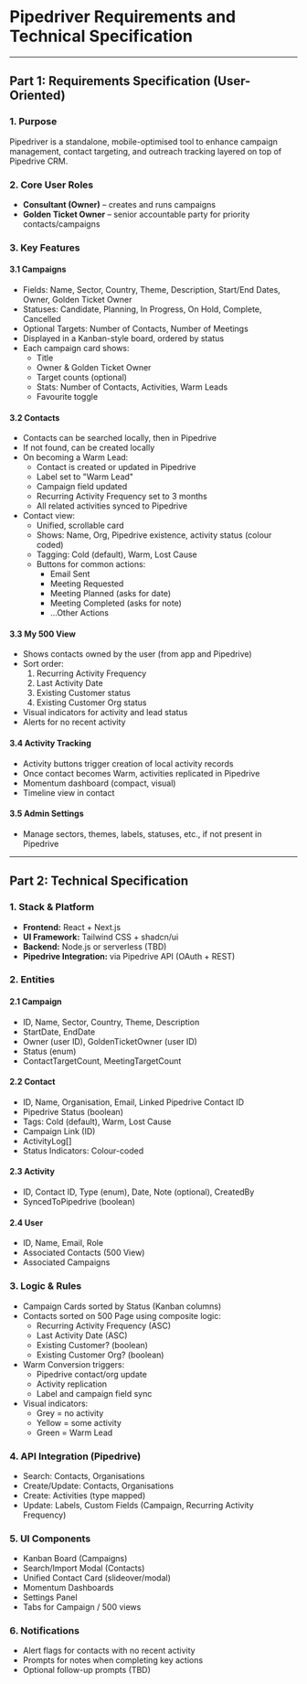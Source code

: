 # Pipedriver Requirements and Technical Specification

---

## Part 1: Requirements Specification (User-Oriented)

### 1. Purpose
Pipedriver is a standalone, mobile-optimised tool to enhance campaign management, contact targeting, and outreach tracking layered on top of Pipedrive CRM.

### 2. Core User Roles
- **Consultant (Owner)** – creates and runs campaigns
- **Golden Ticket Owner** – senior accountable party for priority contacts/campaigns

### 3. Key Features

#### 3.1 Campaigns
- Fields: Name, Sector, Country, Theme, Description, Start/End Dates, Owner, Golden Ticket Owner
- Statuses: Candidate, Planning, In Progress, On Hold, Complete, Cancelled
- Optional Targets: Number of Contacts, Number of Meetings
- Displayed in a Kanban-style board, ordered by status
- Each campaign card shows:
  - Title
  - Owner & Golden Ticket Owner
  - Target counts (optional)
  - Stats: Number of Contacts, Activities, Warm Leads
  - Favourite toggle

#### 3.2 Contacts
- Contacts can be searched locally, then in Pipedrive
- If not found, can be created locally
- On becoming a Warm Lead:
  - Contact is created or updated in Pipedrive
  - Label set to "Warm Lead"
  - Campaign field updated
  - Recurring Activity Frequency set to 3 months
  - All related activities synced to Pipedrive
- Contact view:
  - Unified, scrollable card
  - Shows: Name, Org, Pipedrive existence, activity status (colour coded)
  - Tagging: Cold (default), Warm, Lost Cause
  - Buttons for common actions:
    - Email Sent
    - Meeting Requested
    - Meeting Planned (asks for date)
    - Meeting Completed (asks for note)
    - ...Other Actions

#### 3.3 My 500 View
- Shows contacts owned by the user (from app and Pipedrive)
- Sort order:
  1. Recurring Activity Frequency
  2. Last Activity Date
  3. Existing Customer status
  4. Existing Customer Org status
- Visual indicators for activity and lead status
- Alerts for no recent activity

#### 3.4 Activity Tracking
- Activity buttons trigger creation of local activity records
- Once contact becomes Warm, activities replicated in Pipedrive
- Momentum dashboard (compact, visual)
- Timeline view in contact

#### 3.5 Admin Settings
- Manage sectors, themes, labels, statuses, etc., if not present in Pipedrive

---

## Part 2: Technical Specification

### 1. Stack & Platform
- **Frontend:** React + Next.js
- **UI Framework:** Tailwind CSS + shadcn/ui
- **Backend:** Node.js or serverless (TBD)
- **Pipedrive Integration:** via Pipedrive API (OAuth + REST)

### 2. Entities

#### 2.1 Campaign
- ID, Name, Sector, Country, Theme, Description
- StartDate, EndDate
- Owner (user ID), GoldenTicketOwner (user ID)
- Status (enum)
- ContactTargetCount, MeetingTargetCount

#### 2.2 Contact
- ID, Name, Organisation, Email, Linked Pipedrive Contact ID
- Pipedrive Status (boolean)
- Tags: Cold (default), Warm, Lost Cause
- Campaign Link (ID)
- ActivityLog[]
- Status Indicators: Colour-coded

#### 2.3 Activity
- ID, Contact ID, Type (enum), Date, Note (optional), CreatedBy
- SyncedToPipedrive (boolean)

#### 2.4 User
- ID, Name, Email, Role
- Associated Contacts (500 View)
- Associated Campaigns

### 3. Logic & Rules
- Campaign Cards sorted by Status (Kanban columns)
- Contacts sorted on 500 Page using composite logic:
  - Recurring Activity Frequency (ASC)
  - Last Activity Date (ASC)
  - Existing Customer? (boolean)
  - Existing Customer Org? (boolean)
- Warm Conversion triggers:
  - Pipedrive contact/org update
  - Activity replication
  - Label and campaign field sync
- Visual indicators:
  - Grey = no activity
  - Yellow = some activity
  - Green = Warm Lead

### 4. API Integration (Pipedrive)
- Search: Contacts, Organisations
- Create/Update: Contacts, Organisations
- Create: Activities (type mapped)
- Update: Labels, Custom Fields (Campaign, Recurring Activity Frequency)

### 5. UI Components
- Kanban Board (Campaigns)
- Search/Import Modal (Contacts)
- Unified Contact Card (slideover/modal)
- Momentum Dashboards
- Settings Panel
- Tabs for Campaign / 500 views

### 6. Notifications
- Alert flags for contacts with no recent activity
- Prompts for notes when completing key actions
- Optional follow-up prompts (TBD)